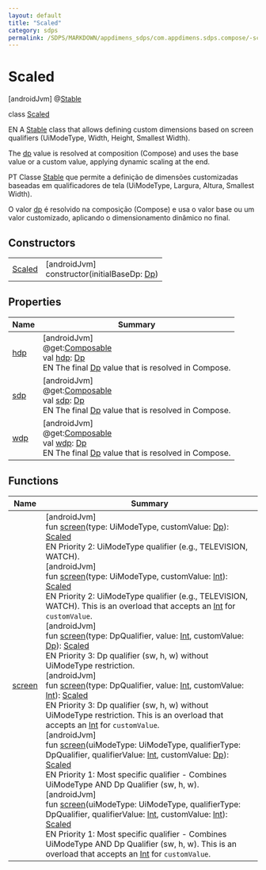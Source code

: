 ```yaml
---
layout: default
title: "Scaled"
category: sdps
permalink: /SDPS/MARKDOWN/appdimens_sdps/com.appdimens.sdps.compose/-scaled/index.html
---
```


# Scaled

[androidJvm]
@[Stable](https://developer.android.com/reference/kotlin/androidx/compose/runtime/Stable.html)

class [Scaled](index.md)

EN A [Stable](https://developer.android.com/reference/kotlin/androidx/compose/runtime/Stable.html) class that allows defining custom dimensions based on screen qualifiers (UiModeType, Width, Height, Smallest Width).

The [dp](https://developer.android.com/reference/kotlin/androidx/compose/ui/unit/package-summary.html) value is resolved at composition (Compose) and uses the base value or a custom value, applying dynamic scaling at the end.

PT Classe [Stable](https://developer.android.com/reference/kotlin/androidx/compose/runtime/Stable.html) que permite a definição de dimensões customizadas baseadas em qualificadores de tela (UiModeType, Largura, Altura, Smallest Width).

O valor [dp](https://developer.android.com/reference/kotlin/androidx/compose/ui/unit/package-summary.html) é resolvido na composição (Compose) e usa o valor base ou um valor customizado, aplicando o dimensionamento dinâmico no final.

## Constructors

| | |
|---|---|
| [Scaled](-scaled.md) | [androidJvm]<br>constructor(initialBaseDp: [Dp](https://developer.android.com/reference/kotlin/androidx/compose/ui/unit/Dp.html)) |

## Properties

| Name | Summary |
|---|---|
| [hdp](hdp.md) | [androidJvm]<br>@get:[Composable](https://developer.android.com/reference/kotlin/androidx/compose/runtime/Composable.html)<br>val [hdp](hdp.md): [Dp](https://developer.android.com/reference/kotlin/androidx/compose/ui/unit/Dp.html)<br>EN The final [Dp](https://developer.android.com/reference/kotlin/androidx/compose/ui/unit/Dp.html) value that is resolved in Compose. |
| [sdp](sdp.md) | [androidJvm]<br>@get:[Composable](https://developer.android.com/reference/kotlin/androidx/compose/runtime/Composable.html)<br>val [sdp](sdp.md): [Dp](https://developer.android.com/reference/kotlin/androidx/compose/ui/unit/Dp.html)<br>EN The final [Dp](https://developer.android.com/reference/kotlin/androidx/compose/ui/unit/Dp.html) value that is resolved in Compose. |
| [wdp](wdp.md) | [androidJvm]<br>@get:[Composable](https://developer.android.com/reference/kotlin/androidx/compose/runtime/Composable.html)<br>val [wdp](wdp.md): [Dp](https://developer.android.com/reference/kotlin/androidx/compose/ui/unit/Dp.html)<br>EN The final [Dp](https://developer.android.com/reference/kotlin/androidx/compose/ui/unit/Dp.html) value that is resolved in Compose. |

## Functions

| Name | Summary |
|---|---|
| [screen](screen.md) | [androidJvm]<br>fun [screen](screen.md)(type: UiModeType, customValue: [Dp](https://developer.android.com/reference/kotlin/androidx/compose/ui/unit/Dp.html)): [Scaled](index.md)<br>EN Priority 2: UiModeType qualifier (e.g., TELEVISION, WATCH).<br>[androidJvm]<br>fun [screen](screen.md)(type: UiModeType, customValue: [Int](https://kotlinlang.org/api/core/kotlin-stdlib/kotlin/-int/index.html)): [Scaled](index.md)<br>EN Priority 2: UiModeType qualifier (e.g., TELEVISION, WATCH). This is an overload that accepts an [Int](https://kotlinlang.org/api/core/kotlin-stdlib/kotlin/-int/index.html) for `customValue`.<br>[androidJvm]<br>fun [screen](screen.md)(type: DpQualifier, value: [Int](https://kotlinlang.org/api/core/kotlin-stdlib/kotlin/-int/index.html), customValue: [Dp](https://developer.android.com/reference/kotlin/androidx/compose/ui/unit/Dp.html)): [Scaled](index.md)<br>EN Priority 3: Dp qualifier (sw, h, w) without UiModeType restriction.<br>[androidJvm]<br>fun [screen](screen.md)(type: DpQualifier, value: [Int](https://kotlinlang.org/api/core/kotlin-stdlib/kotlin/-int/index.html), customValue: [Int](https://kotlinlang.org/api/core/kotlin-stdlib/kotlin/-int/index.html)): [Scaled](index.md)<br>EN Priority 3: Dp qualifier (sw, h, w) without UiModeType restriction. This is an overload that accepts an [Int](https://kotlinlang.org/api/core/kotlin-stdlib/kotlin/-int/index.html) for `customValue`.<br>[androidJvm]<br>fun [screen](screen.md)(uiModeType: UiModeType, qualifierType: DpQualifier, qualifierValue: [Int](https://kotlinlang.org/api/core/kotlin-stdlib/kotlin/-int/index.html), customValue: [Dp](https://developer.android.com/reference/kotlin/androidx/compose/ui/unit/Dp.html)): [Scaled](index.md)<br>EN Priority 1: Most specific qualifier - Combines UiModeType AND Dp Qualifier (sw, h, w).<br>[androidJvm]<br>fun [screen](screen.md)(uiModeType: UiModeType, qualifierType: DpQualifier, qualifierValue: [Int](https://kotlinlang.org/api/core/kotlin-stdlib/kotlin/-int/index.html), customValue: [Int](https://kotlinlang.org/api/core/kotlin-stdlib/kotlin/-int/index.html)): [Scaled](index.md)<br>EN Priority 1: Most specific qualifier - Combines UiModeType AND Dp Qualifier (sw, h, w). This is an overload that accepts an [Int](https://kotlinlang.org/api/core/kotlin-stdlib/kotlin/-int/index.html) for `customValue`. |